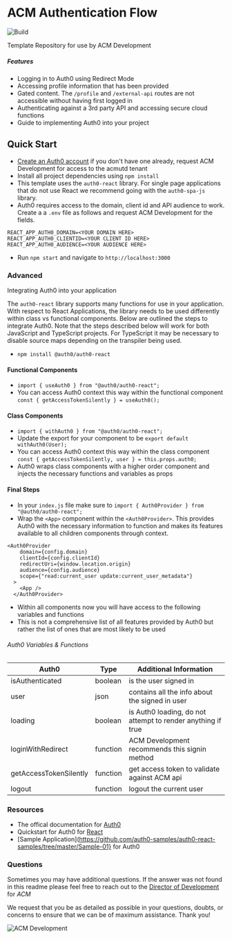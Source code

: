 # ACM Authentication Flow
![Build](https://github.com/acmutd/dev_web_testing/workflows/Build/badge.svg)

Template Repository for use by ACM Development

##### Features
- Logging in to Auth0 using Redirect Mode
- Accessing profile information that has been provided
- Gated content. The `/profile` and `/external-api` routes are not accessible without having first logged in
- Authenticating against a 3rd party API and accessing secure cloud functions
- Guide to implementing Auth0 into your project

## Quick Start

  - [Create an Auth0 account](auth0.com) if you don't have one already, request ACM Development for access to the acmutd tenant
  - Install all project dependencies using `npm install`
  - This template uses the `auth0-react` library. For single page applications that do not use React we recommend going with the `auth0-spa-js` library.
  - Auth0 requires access to the domain, client id and API audience to work. Create a a `.env` file as follows and request ACM Development for the fields.
  
```
REACT_APP_AUTH0_DOMAIN=<YOUR DOMAIN HERE>
REACT_APP_AUTH0_CLIENTID=<YOUR CLIENT ID HERE>
REACT_APP_AUTH0_AUDIENCE=<YOUR AUDIENCE HERE>
```

 - Run `npm start` and navigate to `http://localhost:3000`

### Advanced
Integrating Auth0 into your application

The `auth0-react` library supports many functions for use in your application. With respect to React Applications, the library needs to be used differently within class vs functional components. Below are outlined the steps to integrate Auth0. Note that the steps described below will work for both JavaScript and TypeScript projects. For TypeScript it may be necessary to disable source maps depending on the transpiler being used.

 - `npm install @auth0/auth0-react`

#### Functional Components
 - `import { useAuth0 } from "@auth0/auth0-react";`
 - You can access Auth0 context this way within the functional component `const { getAccessTokenSilently } = useAuth0();` 

#### Class Components
 - `import { withAuth0 } from "@auth0/auth0-react";`
 - Update the export for your component to be `export default withAuth0(User);`
 - You can access Auth0 context this way within the class component `const { getAccessTokenSilently, user } = this.props.auth0;`
 - Auth0 wraps class components with a higher order component and injects the necessary functions and variables as props

#### Final Steps

 - In your `index.js` file make sure to `import { Auth0Provider } from "@auth0/auth0-react";`
 - Wrap the `<App>` component within the `<Auth0Provider>`. This provides Auth0 with the necessary information to function and makes its features available to all children components through context.
```
<Auth0Provider
    domain={config.domain}
    clientId={config.clientId}
    redirectUri={window.location.origin}
    audience={config.audience}
    scope={"read:current_user update:current_user_metadata"}
  >
    <App />
  </Auth0Provider>
```
 - Within all components now you will have access to the following variables and functions
 - This is not a comprehensive list of all features provided by Auth0 but rather the list of ones that are most likely to be used

###### Auth0 Variables & Functions
| Auth0                  | Type               | Additional Information                                      |
| ---------------------  | ------------------ | ----------------------------------------------------------- |
| isAuthenticated        | boolean            | is the user signed in                                       |
| user                   | json               | contains all the info about the signed in user              |
| loading                | boolean            | is Auth0 loading, do not attempt to render anything if true |
| loginWithRedirect      | function           | ACM Development recommends this signin method               |
| getAccessTokenSilently | function           | get access token to validate against ACM api                |
| logout                 | function           | logout the current user                                     |

### Resources

 - The offical documentation for [Auth0](https://auth0.com/docs/)
 - Quickstart for Auth0 for [React](https://auth0.com/docs/quickstart/spa/react)
 - [Sample Application](https://github.com/auth0-samples/auth0-react-samples/tree/master/Sample-01} for Auth0

### Questions

Sometimes you may have additional questions. If the answer was not found in this readme please feel free to reach out to the [Director of Development](mailto:comet.acm@gmail.com) for _ACM_

We request that you be as detailed as possible in your questions, doubts, or concerns to ensure that we can be of maximum assistance. Thank you!

![ACM Development](https://www.acmutd.co/brand/Development/Banners/light_dark_background.png)
